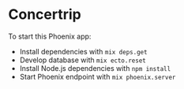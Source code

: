 # Concertrip

To start this Phoenix app:
  * Install dependencies with `mix deps.get`
  * Develop database with `mix ecto.reset`
  * Install Node.js dependencies with `npm install`
  * Start Phoenix endpoint with `mix phoenix.server`
